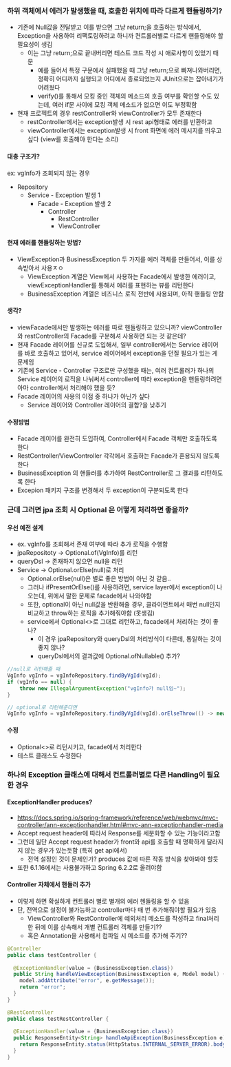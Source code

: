 ### 하위 객체에서 에러가 발생했을 때, 호출한 위치에 따라 다르게 핸들링하기?
* 기존에 Null값을 전달받고 이를 받으면 그냥 return;을 호출하는 방식에서, Exception을 사용하여 리팩토링하려고 하니까 컨트롤러별로 다르게 핸들링해야 할 필요성이 생김
  * 이는 그냥 return;으로 끝내버리면 테스트 코드 작성 시 애로사항이 있었기 때문
    * 예를 들어서 특정 구문에서 실패했을 때 그냥 return;으로 빠져나와버리면, 정확히 어디까지 실행되고 어디에서 종료되었는지 JUnit으로는 잡아내기가 어려웠다
    * verify()를 통해서 모킹 중인 객체의 메소드의 호출 여부를 확인할 수도 있는데, 여러 if문 사이에 모킹 객체 메소드가 없으면 이도 부정확함
* 현재 프로젝트의 경우 restController와 viewController가 모두 존재한다
  * restController에서는 exception발생 시 rest api형태로 에러를 반환하고
  * viewController에서는 exception발생 시 front 화면에 에러 메시지를 띄우고 싶다 (view를 호출해야 한다는 소리)

#### 대충 구조가?
ex: vgInfo가 조회되지 않는 경우

* Repository
  * Service - Exception 발생 1
    * Facade - Exception 발생 2
      * Controller
        * RestController
        * ViewController

#### 현재 에러를 핸들링하는 방법?
* ViewException과 BusinessException 두 가지를 에러 객체를 만들어서, 이를 상속받아서 사용ㅈㅇ
  * ViewException 계열은 View에서 사용하는 Facade에서 발생한 에러이고, viewExceptionHandler를 통해서 에러를 표현하는 뷰를 리턴한다
  * BusinessException 계열은 비즈니스 로직 전반에 사용되며, 아직 핸들링 안함

#### 생각?
* viewFacade에서만 발생하는 에러를 따로 핸들링하고 있으니까? viewController와 restController의 Facade를 구분해셔 사용하면 되는 것 같은데?
* 현재 Facade 레이어를 신규로 도입해서, 일부 controller에서는 Service 레이어를 바로 호출하고 있어서, service 레이어에서 exception을 던질 필요가 있는 게 문제임
* 기존에 Service - Controller 구조로만 구성했을 때는, 여러 컨트롤러가 하나의 Service 레이어의 로직을 나눠써서 controller에 따라 exception을 핸들링하려면 아마 controller에서 처리해야 했을 듯?
* Facade 레이어의 사용의 이점 중 하나가 아닌가 싶다
  * Service 레이어와 Controller 레이어의 결합?을 낮추기

#### 수정방법
* Facade 레이어를 완전히 도입하여, Controller에서 Facade 객체만 호출하도록 한다
* RestController/ViewController 각각에서 호출하는 Facade가 혼용되지 않도록 한다
* BusinessException 의 핸들러를 추가하여 RestController로 그 결과를 리턴하도록 한다
* Excepion 패키지 구조를 변경해서 두 exception이 구분되도록 한다

### 근데 그러면 jpa 조회 시 Optional 은 어떻게 처리하면 좋을까?
#### 우선 예전 설계
* ex. vgInfo를 조회해서 존재 여부에 따라 추가 로직을 수행함
* jpaRepositoty -> Optional.of(VgInfo)를 리턴
* queryDsl -> 존재하지 않으면 null을 리턴
* Service -> Optional.orElse(null)로 처리
  * Optional.orElse(null)은 별로 좋은 방법이 아닌 것 같음..
  * 그러나 ifPresentOrElse()를 사용하려면, service layer에서 exception이 나오는데, 위에서 말한 문제로 facade에서 나와야함
  * 또한, optional이 아닌 null값을 반환해줄 경우, 클라이언트에서 매번 null인지 비교하고 throw하는 로직을 추가해줘야함 (못생김)
  * service에서 Optional<>로 그대로 리턴하고, facade에서 처리하는 것이 좋나?
    * 이 경우 jpaRepository와 queryDsl의 처리방식이 다른데, 통일하는 것이 좋지 않나?
    * queryDsl에서의 결과값에 Optional.ofNullable() 추가?


```java
//null로 리턴해줄 때
VgInfo vgInfo = vgInfoRepository.findByVgId(vgId);
if (vgInfo == null) {
    throw new IllegalArgumentException("vgInfo가 null임~");
}

// optional로 리턴해준다면
VgInfo vgInfo = vgInfoRepository.findByVgId(vgId).orElseThrow(() -> new IllegalArgumentException("vgInfo가 null임~"));
```

#### 수정
* Optional<>로 리턴시키고, facade에서 처리한다
* 테스트 클래스도 수정한다


### 하나의 Exception 클래스에 대해서 컨트롤러별로 다른 Handling이 필요한 경우

#### ExceptionHandler produces?
* https://docs.spring.io/spring-framework/reference/web/webmvc/mvc-controller/ann-exceptionhandler.html#mvc-ann-exceptionhandler-media
* Accept request header에 따라서 Response를 세분화할 수 있는 기능이라고함 
* 그런데 일단 Accept request header가 front와 api를 호출할 때 명확하게 달라지지 않는 경우가 있는듯함 (특히 get api에서)
  * 전역 설정인 것이 문제인가? produces 값에 따른 작동 방식을 찾아봐야 할듯
* 또한 6.1.16에서는 사용불가하고 Spring 6.2.2로 올려야함

#### Controller 자체에서 핸들러 추가
* 이렇게 하면 확실하게 컨트롤러 별로 별개의 에러 헨들링을 할 수 있음
* 단, 전역으로 설정이 불가능하고 controller마다 매 번 추가해줘야할 필요가 있음
  * ViewController와 RestController에 예외처리 메소드를 작성하고 final처리한 뒤에 이를 상속해서 개별 컨트롤러 객체를 만들기??
  * 혹은 Annotation을 사용해서 컴파일 시 메소드를 추가해 주기??

```java
@Controller
public class testController {
    
  @ExceptionHandler(value = {BusinessException.class})
  public String handleViewException(BusinessException e, Model model) {
    model.addAttribute("error", e.getMessage());
    return "error";
  }
}

@RestController
public class testRestController {
    
  @ExceptionHandler(value = {BusinessException.class})
  public ResponseEntity<String> handleApiException(BusinessException e) {
    return ResponseEntity.status(HttpStatus.INTERNAL_SERVER_ERROR).body(e.getMessage());
  }
}
```